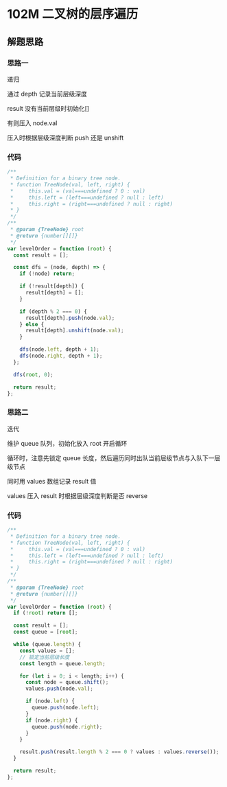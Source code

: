 # 102M 二叉树的层序遍历

## 解题思路

### 思路一

递归

通过 depth 记录当前层级深度

result 没有当前层级时初始化[]

有则压入 node.val

压入时根据层级深度判断 push 还是 unshift

### 代码

```js
/**
 * Definition for a binary tree node.
 * function TreeNode(val, left, right) {
 *     this.val = (val===undefined ? 0 : val)
 *     this.left = (left===undefined ? null : left)
 *     this.right = (right===undefined ? null : right)
 * }
 */
/**
 * @param {TreeNode} root
 * @return {number[][]}
 */
var levelOrder = function (root) {
  const result = [];

  const dfs = (node, depth) => {
    if (!node) return;

    if (!result[depth]) {
      result[depth] = [];
    }

    if (depth % 2 === 0) {
      result[depth].push(node.val);
    } else {
      result[depth].unshift(node.val);
    }

    dfs(node.left, depth + 1);
    dfs(node.right, depth + 1);
  };

  dfs(root, 0);

  return result;
};
```

### 思路二

迭代

维护 queue 队列，初始化放入 root 开启循环

循环时，注意先锁定 queue 长度，然后遍历同时出队当前层级节点与入队下一层级节点

同时用 values 数组记录 result 值

values 压入 result 时根据层级深度判断是否 reverse

### 代码

```js
/**
 * Definition for a binary tree node.
 * function TreeNode(val, left, right) {
 *     this.val = (val===undefined ? 0 : val)
 *     this.left = (left===undefined ? null : left)
 *     this.right = (right===undefined ? null : right)
 * }
 */
/**
 * @param {TreeNode} root
 * @return {number[][]}
 */
var levelOrder = function (root) {
  if (!root) return [];

  const result = [];
  const queue = [root];

  while (queue.length) {
    const values = [];
    // 锁定当前层级长度
    const length = queue.length;

    for (let i = 0; i < length; i++) {
      const node = queue.shift();
      values.push(node.val);

      if (node.left) {
        queue.push(node.left);
      }
      if (node.right) {
        queue.push(node.right);
      }
    }

    result.push(result.length % 2 === 0 ? values : values.reverse());
  }

  return result;
};
```
